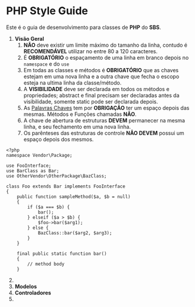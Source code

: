 # PHP Style Guide

Este é o guia de desenvolvimento para classes de **PHP** do **SBS**.

 1. **Visão Geral**
	 1. **NÃO** deve existir um limite máximo do tamanho da linha, contudo é **RECOMENDÁVEL** utilizar no entre 				  80 a 120 caracteres.
	 2. É **OBRIGATÓRIO** o espaçamento de uma linha em branco depois no `namespace` e do `use` 
	 3. Em todas as classes e métodos  é **OBRIGATÓRIO** que as chaves estejam em uma nova linha e a outra chave que fecha o escopo esteja na ultima linha da classe/método.
	 4. A **VISIBILIDADE**  deve ser declarada em todos os métodos e propriedades; abstract e final precisam ser declaradas antes da visibilidade, somente static pode ser declarada depois.
	 5. As [Palavras Chaves](http://php.net/manual/en/reserved.keywords.php) tem por **OBRIGAÇÃO** ter um espaço depois das mesmas. Métodos e Funções chamadas **NÃO**.
	 6. A chave de abertura de estruturas **DEVEM** permanecer na mesma linha, e seu fechamento em uma nova linha.
	 7. Os parênteses das estruturas de controle **NÂO DEVEM** possui um espaço depois dos mesmos.
```
<?php
namespace Vendor\Package;

use FooInterface;
use BarClass as Bar;
use OtherVendor\OtherPackage\BazClass;

class Foo extends Bar implements FooInterface
{
    public function sampleMethod($a, $b = null)
    {
        if ($a === $b) {
            bar();
        } elseif ($a > $b) {
            $foo->bar($arg1);
        } else {
            BazClass::bar($arg2, $arg3);
        }
    }

    final public static function bar()
    {
        // method body
    }
```
	 
 2. 
 3.  **Modelos**
 4. **Controladores**
 5. 

